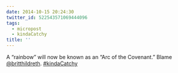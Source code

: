 ```yaml
---
date: 2014-10-15 20:24:30
twitter_id: 522543571069444096
tags:
  - micropost
  - kindaCatchy
title: ''
---
```


A “rainbow” will now be known as an “Arc of the Covenant.” Blame [@britthildreth](https://twitter.com/britthildreth). [#kindaCatchy](https://twitter.com/hashtag/kindaCatchy)
